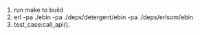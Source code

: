 1. run make to build
2. erl -pa ./ebin -pa ./deps/detergent/ebin -pa ./deps/erlsom/ebin
3. test_case:call_api().
